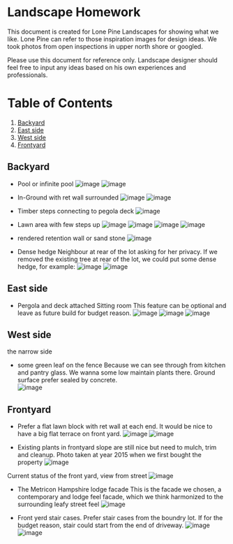# Landscape Homework

This document is created for Lone Pine Landscapes for showing what we like. Lone Pine can refer to those inspiration images for design ideas. We took photos from open inspections in upper north shore or googled. 

Please use this document for reference only. Landscape designer should feel free to input any ideas based on his own experiences and professionals.


# Table of Contents
1. [Backyard](#Backyard)
2. [East side](#East-side)
3. [West side](#West-side)
4. [Frontyard](#Frontyard)


## Backyard

- Pool or infinite pool 
![image](backyard/backyard_1.jpg)
![image](backyard/backyard_2.jpg)

- In-Ground with ret wall surrounded
![image](backyard/backyard_3.jpg)
![image](backyard/backyard_8.jpg)

- Timber steps connecting to pegola deck
![image](backyard/backyard_9.jpg)


- Lawn area with few steps up
![image](backyard/backyard_4.jpg)
![image](backyard/backyard_5.jpg)
![image](backyard/backyard_6.jpg)
![image](backyard/backyard_7.jpg)


- rendered retention wall or sand stone
![image](backyard/backyard_10.jpg)


- Dense hedge
Neighbour at rear of the lot asking for her privacy. If we removed the existing tree at rear of the lot, we could put some dense hedge, for example:
![image](dense_hedge/backyard_dense_hedge_1.jpg)
![image](dense_hedge/backyard_dense_hedge_2.jpg)


## East side
- Pergola and deck attached Sitting room
This feature can be optional and leave as future build for budget reason.
![image](sitting_room_deck_and_pergola/sitting_room_deck_and_pergola_1.jpg)
![image](sitting_room_deck_and_pergola/sitting_room_deck_and_pergola_2.jpg)
![image](sitting_room_deck_and_pergola/sitting_room_deck_and_pergola_3.jpg)


## West side
the narrow side

- some green leaf on the fence
Because we can see through from kitchen and pantry glass. We wanna some low maintain plants there. Ground surface prefer sealed by concrete.  
![image](west_side_the_narrow_side/west_side_the_narrow_side.jpg)


## Frontyard
- Prefer a flat lawn block with ret wall at each end. It would be nice to have a big flat terrace on front yard.
![image](front_yard/front_yard_1.jpg)
![image](front_yard/front_yard_2.jpg)

- Existing plants in frontyard slope are still nice but need to mulch, trim and cleanup. Photo taken at year 2015 when we first bought the property
![image](front_yard/existing_front_yard_slope.jpg)

Current status of the front yard, view from street
![image](front_yard/front_yard_status.jpg)


- The Metricon Hampshire lodge facade
This is the facade we chosen, a contemporary and lodge feel facade, which we think harmonized to the surrounding leafy street feel
![image](front_yard/facade.jpg)

- Front yerd stair cases.
Prefer stair cases from the boundry lot. If for the budget reason, stair could start from the end of driveway.
![image](front_yard/front_yard_stairs.png)
![image](front_yard/sloped-backyard-patio-contemporary-with-hillside-landscaping_outdoor-patio-and-backyard.jpg)

